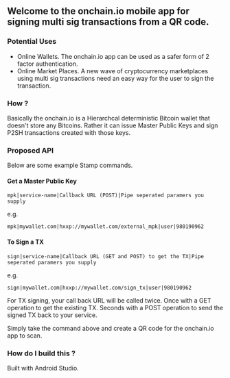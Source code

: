 ## Welcome to the onchain.io mobile app for signing multi sig transactions from a QR code.

### Potential Uses

* Online Wallets. The onchain.io app can be used as a safer form of 2 factor authentication.
* Online Market Places. A new wave of cryptocurrency marketplaces using multi sig transactions need an easy way for the user to sign the transaction.

### How ?

Basically the onchain.io is a Hierarchcal deterministic Bitcoin wallet that doesn't store any Bitcoins. Rather it can issue Master Public Keys and sign P2SH transactions created with those keys.

### Proposed API

Below are some example Stamp commands.

#### Get a Master Public Key

    mpk|service-name|Callback URL (POST)|Pipe seperated paramers you supply

e.g.

    mpk|mywallet.com|hxxp://mywallet.com/external_mpk|user|980190962

#### To Sign a TX

    sign|service-name|Callback URL (GET and POST) to get the TX|Pipe seperated paramers you supply

e.g.

    sign|mywallet.com|hxxp://mywallet.com/sign_tx|user|980190962
    
For TX signing, your call back URL will be called twice. Once with a GET operation to get the existing TX. Seconds with a POST operation
to send the signed TX back to your service.

Simply take the command above and create a QR code for the onchain.io app to scan.


### How do I build this ?

Built with Android Studio.





